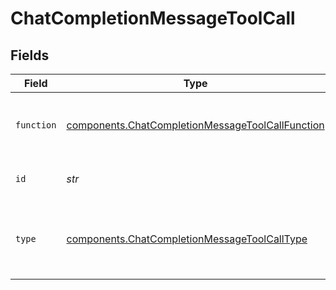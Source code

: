 # ChatCompletionMessageToolCall


## Fields

| Field                                                                                                            | Type                                                                                                             | Required                                                                                                         | Description                                                                                                      |
| ---------------------------------------------------------------------------------------------------------------- | ---------------------------------------------------------------------------------------------------------------- | ---------------------------------------------------------------------------------------------------------------- | ---------------------------------------------------------------------------------------------------------------- |
| `function`                                                                                                       | [components.ChatCompletionMessageToolCallFunction](../../models/shared/chatcompletionmessagetoolcallfunction.md) | :heavy_check_mark:                                                                                               | The function that the model called.                                                                              |
| `id`                                                                                                             | *str*                                                                                                            | :heavy_check_mark:                                                                                               | The ID of the tool call.                                                                                         |
| `type`                                                                                                           | [components.ChatCompletionMessageToolCallType](../../models/shared/chatcompletionmessagetoolcalltype.md)         | :heavy_check_mark:                                                                                               | The type of the tool. Currently, only `function` is supported.                                                   |
